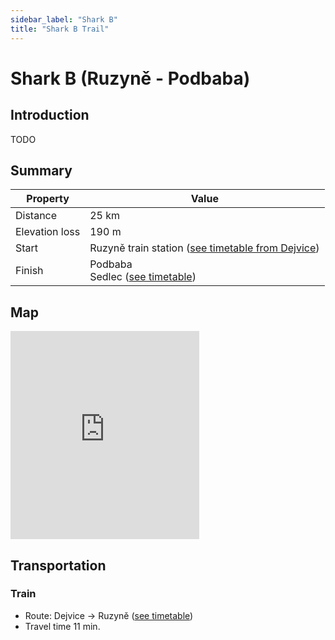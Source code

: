 ```yaml
---
sidebar_label: "Shark B"
title: "Shark B Trail"
---
```


# Shark B (Ruzyně - Podbaba)

## Introduction

TODO

## Summary

| Property | Value |
| --- | --- |
| Distance | 25 km |
| Elevation loss | 190 m |
| Start | Ruzyně train station ([see timetable from Dejvice](https://idos.idnes.cz/vlakyautobusymhdvse/spojeni/vysledky/?f=Praha-Dejvice&fc=100003&t=Praha-Ruzyn%C4%9B&tc=100003&direct=true&af=true&trt=150,151,152,153&fcs=3)) |
| Finish | Podbaba <br /> Sedlec ([see timetable](https://idos.idnes.cz/vlakyautobusymhdvse/spojeni/vysledky/?f=Praha-Sedlec&fc=100003&t=Praha%20Masarykovo%20n.&tc=100003&direct=true&af=true&trt=150,151,152,153&fcs=3)) |

## Map

<iframe src="https://en.frame.mapy.cz/s/lazezaroca" width="60%" height="333" frameborder="0"></iframe>

## Transportation

### Train

- Route: Dejvice -> Ruzyně ([see timetable](https://idos.idnes.cz/vlakyautobusymhdvse/spojeni/vysledky/?f=Praha-Dejvice&fc=100003&t=Praha-Ruzyn%C4%9B&tc=100003&direct=true&af=true&trt=150,151,152,153&fcs=3))
- Travel time 11 min.
